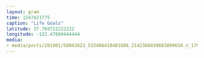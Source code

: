 ```yaml
---
layout: gram
time: 1547421775
caption: "Life Goals"
latitude: 37.769722222222
longitude: -122.47694444444
media:
- media/posts/201901/50043823_533486410481606_2142366039683899658_n_17991554095151949.jpg
---
```

